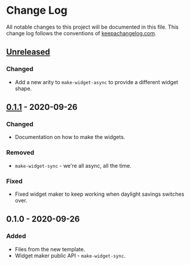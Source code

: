 # Change Log
All notable changes to this project will be documented in this file. This change log follows the conventions of [keepachangelog.com](http://keepachangelog.com/).

## [Unreleased]
### Changed
- Add a new arity to `make-widget-async` to provide a different widget shape.

## [0.1.1] - 2020-09-26
### Changed
- Documentation on how to make the widgets.

### Removed
- `make-widget-sync` - we're all async, all the time.

### Fixed
- Fixed widget maker to keep working when daylight savings switches over.

## 0.1.0 - 2020-09-26
### Added
- Files from the new template.
- Widget maker public API - `make-widget-sync`.

[Unreleased]: https://github.com/your-name/ch4-fwpd/compare/0.1.1...HEAD
[0.1.1]: https://github.com/your-name/ch4-fwpd/compare/0.1.0...0.1.1
